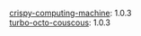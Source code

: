 [crispy-computing-machine](https://github.com/kaer-morhen/crispy-computing-machine): 1.0.3  
[turbo-octo-couscous](https://github.com/kaer-morhen/turbo-octo-couscous): 1.0.3  